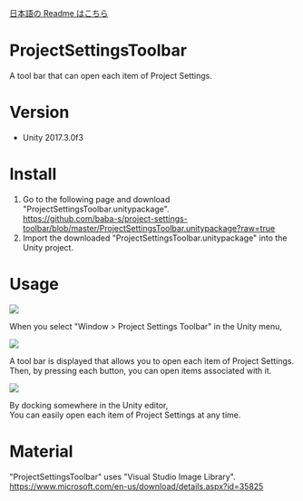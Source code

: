 [日本語の Readme はこちら](https://github.com/baba-s/project-settings-toolbar/blob/master/README%20_JP.md)  

# ProjectSettingsToolbar

A tool bar that can open each item of Project Settings.

# Version

- Unity 2017.3.0f3

# Install

1. Go to the following page and download "ProjectSettingsToolbar.unitypackage".  
https://github.com/baba-s/project-settings-toolbar/blob/master/ProjectSettingsToolbar.unitypackage?raw=true
2. Import the downloaded "ProjectSettingsToolbar.unitypackage" into the Unity project.  

# Usage

![](https://raw.githubusercontent.com/baba-s/project-settings-toolbar/master/Screenshots/0001.png)

When you select "Window > Project Settings Toolbar" in the Unity menu, 

![](https://raw.githubusercontent.com/baba-s/project-settings-toolbar/master/Screenshots/0002.png)

A tool bar is displayed that allows you to open each item of Project Settings.  
Then, by pressing each button, you can open items associated with it.  

![](https://raw.githubusercontent.com/baba-s/project-settings-toolbar/master/Screenshots/0003.png)

By docking somewhere in the Unity editor,  
You can easily open each item of Project Settings at any time.  

# Material

"ProjectSettingsToolbar" uses "Visual Studio Image Library".  
https://www.microsoft.com/en-us/download/details.aspx?id=35825